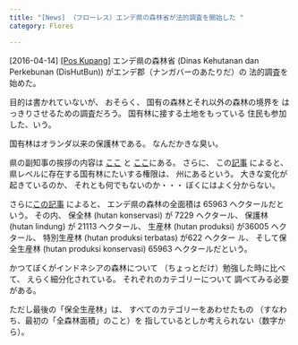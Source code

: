 ```yaml
---
title: "[News] （フローレス）エンデ県の森林省が法的調査を開始した "
category: Flores

---
```


[2016-04-14] [[Pos Kupang]](http://dlvr.it/L3KN2q)  エンデ県の森林省 (Dinas Kehutanan dan Perkebunan 
(DisHutBun)) がエンデ郡（ナンガバーのあたりだ）の
法的調査を始めた。

 目的は書かれていないが、
おそらく、
国有の森林とそれ以外の森林の境界を
はっきりさせるための調査だろう。
国有林に接する土地をもっている
住民も参加した、いう。

<!--more-->

 国有林はオランダ以来の保護林である。
なんだかきな臭い。

 県の副知事の挨拶の内容は
[ここ](http://dlvr.it/L3KN67) と
[ここ](http://dlvr.it/L3KN8q)にある。
さらに、
この[記事](http://dlvr.it/L3KNCF)
によると、
県レベルに存在する国有林にたいする権限は、
州にあるという。
大きな変化が起きているのか、
それとも何でもないのか・・・
ぼくにはよく分からない。

 さらに[この記事](http://dlvr.it/L3KNHv)
によると、
エンデ県の森林の全面積は
65963 ヘクタールだという。
その内、
保全林 (hutan konservasi) が 7229 ヘクタール、
保護林 (hutan lindung) が 21113 ヘクタール、
生産林 (hutan produksi) が36005 ヘクタール、
特別生産林 (hutan produksi terbatas) が622 ヘクター
ル、
そして保全生産林 (hutan produksi konservasi) 65963
ヘクタールだという。

 かつてぼくがインドネシアの森林について
（ちょっとだけ）勉強した時に比べて、
えらく細分化されている。
それぞれのカテゴリーについて
調べてみる必要がある。

 ただし最後の「保全生産林」は、
すべてのカテゴリーをあわせたもの
（すなわち、最初の「全森林面積」のこと）を
指しているとしか考えられない（数字から）。

